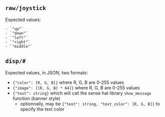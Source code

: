 ## `raw/joystick`

Expected values:

    - `"up"`
    - `"down"`
    - `"left"`
    - `"right"`
    - `"middle"`

## `disp/#`

Expected values, in JSON, two formats:

  - `{"color": [R, G, B]}` where R, G, B are 0-255 values
  - `{"image": [[R, G, B] * 64]}` where R, G, B are 0-255 values
  - `{"text": string}` which will call the sense hat library `show_message` function (banner style)
    + optionnally, may be `{"text": string, "text_color": [R, G, B]}`  to specify the text color 
